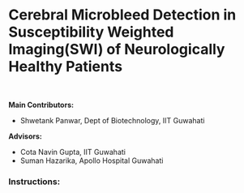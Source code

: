 # Cerebral Microbleed Detection in Susceptibility Weighted Imaging(SWI) of Neurologically Healthy Patients
</br>
<p><b>Main Contributors:</b>
<ul>
  <li>Shwetank Panwar, Dept of Biotechnology, IIT Guwahati</li>
</ul>
<b>Advisors:</b>
<ul>
  <li>Cota Navin Gupta, IIT Guwahati</li>
  <li>Suman Hazarika, Apollo Hospital Guwahati</li>
</ul>  
</p>  

<h3>Instructions:</h3>
